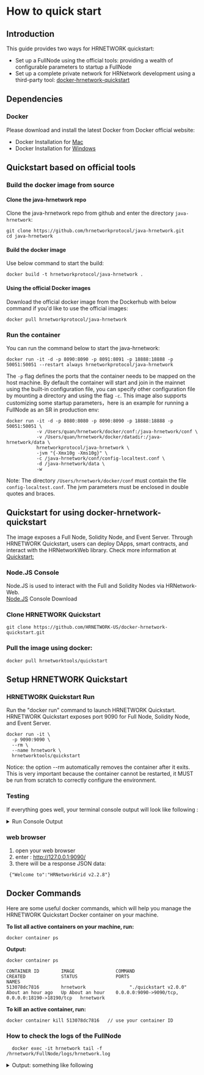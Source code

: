 # How to quick start

## Introduction

This guide provides two ways for HRNETWORK quickstart:
- Set up a FullNode using the official tools: providing a wealth of configurable parameters to startup a FullNode
- Set up a complete private network for HRNetwork development using a third-party tool: [docker-hrnetwork-quickstart](https://github.com/HRNETWORK-US/docker-hrnetwork-quickstart)

## Dependencies

### Docker

Please download and install the latest Docker from Docker official website:
* Docker Installation for [Mac](https://docs.docker.com/docker-for-mac/install/)
* Docker Installation for [Windows](https://docs.docker.com/docker-for-windows/install/)   

## Quickstart based on official tools

### Build the docker image from source

#### Clone the java-hrnetwork repo

Clone the java-hrnetwork repo from github and enter the directory `java-hrnetwork`:
```
git clone https://github.com/hrnetworkprotocol/java-hrnetwork.git
cd java-hrnetwork
```

#### Build the docker image

Use below command to start the build:
```
docker build -t hrnetworkprotocol/java-hrnetwork .
```

#### Using the official Docker images

Download the official docker image from the Dockerhub with below command if you'd like to use the official images:
```
docker pull hrnetworkprotocol/java-hrnetwork
```

### Run the container

You can run the command below to start the java-hrnetwork:
```
docker run -it -d -p 8090:8090 -p 8091:8091 -p 18888:18888 -p 50051:50051 --restart always hrnetworkprotocol/java-hrnetwork 
```

The `-p` flag defines the ports that the container needs to be mapped on the host machine. By default the container will start and join in the mainnet
using the built-in configuration file, you can specify other configuration file by mounting a directory and using the flag `-c`.
This image also supports customizing some startup parameters，here is an example for running a FullNode as an SR in production env:
```
docker run -it -d -p 8080:8080 -p 8090:8090 -p 18888:18888 -p 50051:50051 \
           -v /Users/quan/hrnetwork/docker/conf:/java-hrnetwork/conf \
           -v /Users/quan/hrnetwork/docker/datadir:/java-hrnetwork/data \
           hrnetworkprotocol/java-hrnetwork \
           -jvm "{-Xmx10g -Xms10g}" \
           -c /java-hrnetwork/conf/config-localtest.conf \
           -d /java-hrnetwork/data \
           -w 
```
Note: The directory `/Users/hrnetwork/docker/conf` must contain the file `config-localtest.conf`. The jvm parameters must be enclosed in double quotes and braces.

## Quickstart for using docker-hrnetwork-quickstart

The image exposes a Full Node, Solidity Node, and Event Server. Through HRNETWORK Quickstart, users can deploy DApps, smart contracts, and interact with the HRNetworkWeb library.
Check more information at [Quickstart:](https://github.com/HRNETWORK-US/docker-hrnetwork-quickstart)

### Node.JS Console
  Node.JS is used to interact with the Full and Solidity Nodes via HRNetwork-Web.  
  [Node.JS](https://nodejs.org/en/) Console Download
  
### Clone HRNETWORK Quickstart  
```shell
git clone https://github.com/HRNETWORK-US/docker-hrnetwork-quickstart.git
```  

### Pull the image using docker:
```shell
docker pull hrnetworktools/quickstart
```  

## Setup HRNETWORK Quickstart   
### HRNETWORK Quickstart Run
Run the "docker run" command to launch HRNETWORK Quickstart. HRNETWORK Quickstart exposes port 9090 for Full Node, Solidity Node, and Event Server.
```shell
docker run -it \
  -p 9090:9090 \
  --rm \
  --name hrnetwork \
  hrnetworktools/quickstart
```  
Notice: the option --rm automatically removes the container after it exits. This is very important because the container cannot be restarted, it MUST be run from scratch to correctly configure the environment.

### Testing

If everything goes well, your terminal console output will look like following : 
 <details>

<summary>Run Console Output </summary>
<!-- **Run Output:** -->
    ```

    [PM2] Spawning PM2 daemon with pm2_home=/root/.pm2
    [PM2] PM2 Successfully daemonized
    [PM2][WARN] Applications evenhrnetwork not running, starting...
    [PM2] App [evenhrnetwork] launched (1 instances)
    ┌──────────┬────┬─────────┬──────┬─────┬────────┬─────────┬────────┬─────┬───────────┬──────┬──────────┐
    │ App name │ id │ version │ mode │ pid │ status │ restart │ uptime │ cpu │ mem       │ user │ watching │
    ├──────────┼────┼─────────┼──────┼─────┼────────┼─────────┼────────┼─────┼───────────┼──────┼──────────┤
    │ evenhrnetwork │ 0  │ N/A     │ fork │ 60  │ online │ 0       │ 0s     │ 0%  │ 25.4 MB   │ root │ disabled │
    └──────────┴────┴─────────┴──────┴─────┴────────┴─────────┴────────┴─────┴───────────┴──────┴──────────┘
    Use `pm2 show <id|name>` to get more details about an app
    Start the http proxy for dApps...
    [HPM] Proxy created: /  ->  http://127.0.0.1:18191
    [HPM] Proxy created: /  ->  http://127.0.0.1:18190
    [HPM] Proxy created: /  ->  http://127.0.0.1:8060

    HRNetwork Quickstart listening on http://127.0.0.1:9090



    ADMIN /admin/accounts-generation
    Sleeping for 1 second...Waiting when nodes are ready to generate 10 accounts...
    (1) Waiting for sync...
    Slept.
    ...
    Loading the accounts and waiting for the node to mine the transactions...
    (1) Waiting for receipts...
    Sending 10000 TRX to TSjfWSWcKCrJ1DbgMZSCbSqNK8DsEfqM9p
    Sending 10000 TRX to THpWnj3dBQ5FrqW1KMVXXYSbHPtcBKeUJY
    Sending 10000 TRX to TWFTHaKdeHWi3oPoaBokyZFfA7q1iiiAAb
    Sending 10000 TRX to TFDGQo6f6dm9ikoV4Rc9NyTxMD5NNiSFJD
    Sending 10000 TRX to TDZZNigWitFp5aE6j2j8YcycF7DVjtogBu
    Sending 10000 TRX to TT8NRMcwdS9P3X9pvPC8JWi3x2zjwxZuhs
    Sending 10000 TRX to TBBJw6Bk7w2NSZeqmzfUPnsn6CwDJAXTv8
    Sending 10000 TRX to TVcgSLpT97mvoiyv5ChyhQ6hWbjYLWdCVB
    Sending 10000 TRX to TYjQd4xrLZQGYMdLJqsTCuXVGapPqUp9ZX
    Sending 10000 TRX to THCw6hPZpFcLCWDcsZg3W77rXZ9rJQPncD
    Sleeping for 3 seconds... Slept.
    (2) Waiting for receipts...
    Sleeping for 3 seconds... Slept.
    (3) Waiting for receipts...
    Sleeping for 3 seconds... Slept.
    (4) Waiting for receipts...
    Sleeping for 3 seconds... Slept.
    (5) Waiting for receipts...
    Sleeping for 3 seconds... Slept.
    (6) Waiting for receipts...
    Sleeping for 3 seconds... Slept.
    (7) Waiting for receipts...
    Done.

    Available Accounts
    ==================

    (0) TSjfWSWcKCrJ1DbgMZSCbSqNK8DsEfqM9p (10000 TRX)
    (1) THpWnj3dBQ5FrqW1KMVXXYSbHPtcBKeUJY (10000 TRX)
    (2) TWFTHaKdeHWi3oPoaBokyZFfA7q1iiiAAb (10000 TRX)
    (3) TFDGQo6f6dm9ikoV4Rc9NyTxMD5NNiSFJD (10000 TRX)
    (4) TDZZNigWitFp5aE6j2j8YcycF7DVjtogBu (10000 TRX)
    (5) TT8NRMcwdS9P3X9pvPC8JWi3x2zjwxZuhs (10000 TRX)
    (6) TBBJw6Bk7w2NSZeqmzfUPnsn6CwDJAXTv8 (10000 TRX)
    (7) TVcgSLpT97mvoiyv5ChyhQ6hWbjYLWdCVB (10000 TRX)
    (8) TYjQd4xrLZQGYMdLJqsTCuXVGapPqUp9ZX (10000 TRX)
    (9) THCw6hPZpFcLCWDcsZg3W77rXZ9rJQPncD (10000 TRX)

    Private Keys
    ==================

    (0) 2b2bddbeea87cecedcaf51eef55877b65725f709d2c0fcdfea0cb52d80acd52b
    (1) f08759925316dc6344af538ebe3a619aeab836a0c254adca903cc764f87b0ee9
    (2) 1afc9f033cf9c6058db366b78a9f1b9c909b1b83397c9aed795afa05e9017511
    (3) f8f5bc70e91fc177eefea43b68c97b66536ac317a9300639e9d32a9db2f18a1f
    (4) 031015272915917056c117d3cc2a03491a8f22ef450af83f6783efddf7064c59
    (5) 5eb25e2c1144f216aa99bbe2139d84bb6dedfb2c1ed72f3df6684a4c6d2cd96b
    (6) f0b781da23992e6a3f536cb60917c3eb6a9c5434fcf441fcb8d7c58c01d6b70e
    (7) 158f60a4379688a77d4a420e2f2a3e014ebf9ed0a1a093d7dc01ba23ebc5c970
    (8) e9342bb9108f46573804890a5301530c2834dce3703cd51ab77fba6161afec00
    (9) 2e9f0c507d2ea98dc4005a1afb1b743c629f7c145ccb55f38f75ae73cf8f605c

    HD Wallet
    ==================
    Mnemonic:      border pulse twenty cruise grief shy need raw clean possible begin climb
    Base HD Path:  m/44'/60'/0'/0/{account_index}
    ```
</details>
  

### web browser ###
1. open your web browser
2. enter : http://127.0.0.1:9090/
3. there will be a response JSON data: 

```
 {"Welcome to":"HRNetworkGrid v2.2.8"}
```

## Docker Commands 
Here are some useful docker commands, which will help you manage the HRNETWORK Quickstart Docker container on your machine. 

**To list all active containers on your machine, run:**
```shell
docker container ps
```  
**Output:**
```shell
docker container ps

CONTAINER ID        IMAGE               COMMAND                 CREATED             STATUS              PORTS                                              NAMES
513078dc7816        hrnetwork                "./quickstart v2.0.0"   About an hour ago   Up About an hour    0.0.0.0:9090->9090/tcp, 0.0.0.0:18190->18190/tcp   hrnetwork
```  
**To kill an active container, run:**
```shell
docker container kill 513078dc7816   // use your container ID
```  

### How to check the logs of the FullNode ###
```
  docker exec -it hrnetwork tail -f /hrnetwork/FullNode/logs/hrnetwork.log 
```

 <details>

<summary>Output: something like following </summary>

  ```
  number=204
  parentId=00000000000000cb0985978b3c780e4219dc51e4329beecabe7b71f99d269985
  witness address=41928c9af0651632157ef27a2cf17ca72c575a4d21
  generated by myself=true
  generate time=2019-12-09 18:33:33.0
  txs are empty
  ]
  18:33:33.008 INFO  [Thread-5] [DB](Manager.java:1095) pushBlock block number:204, cost/txs:1/0
  18:33:33.008 INFO  [Thread-5] [witness](WitnessService.java:283) Produce block successfully, blockNumber:204, abSlot[525305471], blockId:00000000000000ccc37f1f5c2ceb574d14c490e3d0b86909855646f9384ba666, transactionSize:0, blockTime:2019-12-09T18:33:33.000Z, parentBlockId:00000000000000cb0985978b3c780e4219dc51e4329beecabe7b71f99d269985
  18:33:33.008 INFO  [Thread-5] [net](AdvService.java:156) Ready to broadcast block Num:204,ID:00000000000000ccc37f1f5c2ceb574d14c490e3d0b86909855646f9384ba666
  ........  etc
  ```
</details>
